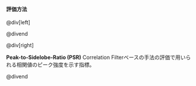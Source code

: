 #### 評価方法

@div[left]


@divend

@div[right]

__Peak-to-Sidelobe-Ratio (PSR)__
Correlation Filterベースの手法の評価で用いられる相関値のピーク強度を示す指標。<br>

@divend